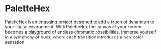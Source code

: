 # PaletteHex
PaletteHex is an engaging project designed to add a touch of dynamism to your digital environment. With PaletteHex the canvas of your screen becomes a playground of endless chromatic possibilities. Immerse yourself in a symphony of hues, where each transition introduces a new color sensation.
